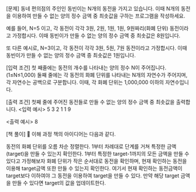 [문제]
동네 편의점의 주인인 동빈이는 N개의 동전을 가지고 있습니다. 이때 N개의 동전을 이용하여 만들 수 없는 양의 정수 금액 중 최솟값을 구하는 프로그램을 작성하세요.

예를 들어, N=5 이고, 각 동전이 각각 3원, 2원, 1원, 1원, 9원짜리(화폐 단위) 동전이라고 가정합시다. 이때 동빈이가 만들 수 없는 양의 정수 금액 중 최솟값은 8원입니다.

또 다른 예시로, N=3이고, 각 동전이 각각 3원, 5원, 7원 동전이라고 가정합시다. 이때 동빈이가 만들 수 없는 양의 정수 금액 중 최솟값은 1원입니다.

[입력 조건]
첫 째줄에는 동전의 개수를 나타내는 양의 정수 N이 주어집니다. (1≤N≤1,000)
둘째 줄에는 각 동전의 화폐 단위를 나타내는 N개의 자연수가 주어지며, 각 자연수는 공백으로 구분합니다. 이때, 각 화폐 단위는 1,000,000 이하의 자연수입니다.

[출력 조건]
첫째 줄에 주어진 동전들로 만들 수 없는 양의 정수 금액 중 최솟값을 출력합니다.
<입력 예시>
5
3 2 1 1 9

<출력 예시>
8

[책 풀이]
🔎 이해 과정
책의 아이디어는 다음과 같다.

동전의 화폐 단위를 오름 차순 정렬한다.
1부터 차례대로 단계를 거쳐 특정한 금액(target)을 만들 수 있는지 확인한다.
1부터 특정한 target-1까지의 모든 금액을 만들 수 있다고 가정해보자
화폐 단위가 작은 순서대로 동전을 확인하며, 현재 확인하는 동전을 이용해 target금액 또한 만들 수 있는지 확인한다.
여기서 현재 확인하는 동전금액이 target보다 이하여야 그 동전을 이용하여 target을 만들 수 있다.
만약 해당 target 금액을 만들 수 있다면 target의 값을 업데이트한다.
